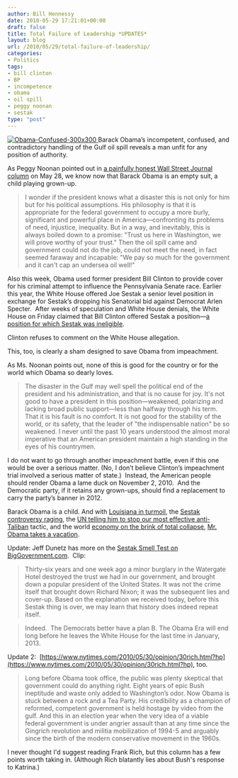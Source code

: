 ```yaml
---
author: Bill Hennessy
date: 2010-05-29 17:21:01+00:00
draft: false
title: Total Failure of Leadership *UPDATES*
layout: blog
url: /2010/05/29/total-failure-of-leadership/
categories:
- Politics
tags:
- bill clinton
- BP
- incompetence
- obama
- oil spill
- peggy noonan
- sestak
type: "post"
---
```


[![Obama-Confused-300x300](https://hennessysview.com/wp-content/uploads/2010/05/ObamaConfused300x300_thumb.jpg)
](https://hennessysview.com/wp-content/uploads/2010/05/ObamaConfused300x300.jpg) Barack Obama’s incompetent, confused, and contradictory handling of the Gulf oil spill reveals a man unfit for any position of authority.

As Peggy Noonan pointed out in [a painfully honest Wall Street Journal column](https://online.wsj.com/article/declarations.html) on May 28, we know now that Barack Obama is an empty suit, a child playing grown-up.


> I wonder if the president knows what a disaster this is not only for him but for his political assumptions. His philosophy is that it is appropriate for the federal government to occupy a more burly, significant and powerful place in America—confronting its problems of need, injustice, inequality. But in a way, and inevitably, this is always boiled down to a promise: "Trust us here in Washington, we will prove worthy of your trust." Then the oil spill came and government could not do the job, could not meet the need, in fact seemed faraway and incapable: "We pay so much for the government and it can't cap an undersea oil well!"


Also this week, Obama used former president Bill Clinton to provide cover for his criminal attempt to influence the Pennsylvania Senate race. Earlier this year, the White House offered Joe Sestak a senior level position in exchange for Sestak’s dropping his Senatorial bid against Democrat Arlen Specter.  After weeks of speculation and White House denials, the White House on Friday claimed that Bill Clinton offered Sestak a position—[a position for which Sestak was ineligible](https://biggovernment.com/jdunetz/2010/05/29/white-house-sestak-story-doesnt-pass-the-smell-test/).

Clinton refuses to comment on the White House allegation.

This, too, is clearly a sham designed to save Obama from impeachment.

As Ms. Noonan points out, none of this is good for the country or for the world which Obama so dearly loves.


> The disaster in the Gulf may well spell the political end of the president and his administration, and that is no cause for joy. It's not good to have a president in this position—weakened, polarizing and lacking broad public support—less than halfway through his term. That it is his fault is no comfort. It is not good for the stability of the world, or its safety, that the leader of "the indispensable nation" be so weakened. I never until the past 10 years understood the almost moral imperative that an American president maintain a high standing in the eyes of his countrymen.


I do not want to go through another impeachment battle, even if this one would be over a serious matter. (No, I don’t believe Clinton’s impeachment trial involved a serious matter of state.)  Instead, the American people should render Obama a lame duck on November 2, 2010.  And the Democratic party, if it retains any grown-ups, should find a replacement to carry the party’s banner in 2012.

Barack Obama is a child. And with [Louisiana in turmoil](https://blogs.abcnews.com/politicalpunch/2010/05/parish-president-president-obama-chewed-me-out.html), the [Sestak controversy raging](https://blogs.abcnews.com/politicalpunch/2010/05/exclusive-senate-judiciary-committee-republicans-atorney-general-eric-holder-special-prosecutor-sestak-job-offer.html), the [UN telling him to stop our most effective anti-Taliban](https://www.cbsnews.com/8301-503543_162-20006241-503543.html) tactic, and the world [economy on the brink of total collapse](https://www.telegraph.co.uk/finance/comment/edmundconway/7770265/Is-Europe-heading-for-a-meltdown.html), [Mr. Obama takes a vacation](https://www.foxnews.com/politics/2010/05/27/stressed-tone-deaf-obama-chicago-vacation-raises-eyebrows/).


Update: Jeff Dunetz has more on the [Sestak Smell Test on BigGovernment.com](https://biggovernment.com/jdunetz/2010/05/29/white-house-sestak-story-doesnt-pass-the-smell-test/).  Clip:





> 

> 
> Thirty-six years and one week ago a minor burglary in the Watergate Hotel destroyed the trust we had in our government, and brought down a popular president of the United States. It was not the crime itself that brought down Richard Nixon; it was the subsequent lies and cover-up. Based on the explanation we received today, before this Sestak thing is over, we may learn that history does indeed repeat itself.
> 
> 

> 
> Indeed.  The Democrats better have a plan B. The Obama Era will end long before he leaves the White House for the last time in January, 2013.
> 
> 





Update 2:  [https://www.nytimes.com/2010/05/30/opinion/30rich.html?hp](https://www.nytimes.com/2010/05/30/opinion/30rich.html?hp), too.





> 

> 
> Long before Obama took office, the public was plenty skeptical that government could do anything right. Eight years of epic Bush ineptitude and waste only added to Washington’s odor. Now Obama is stuck between a rock and a Tea Party. His credibility as a champion of reformed, competent government is held hostage by video from the gulf. And this in an election year when the very idea of a viable federal government is under angrier assault than at any time since the Gingrich revolution and militia mobilization of 1994-5 and arguably since the birth of the modern conservative movement in the 1960s.
> 
> 





I never thought I'd suggest reading Frank Rich, but this column has a few points worth taking in. (Although Rich blatantly lies about Bush's response to Katrina.)

